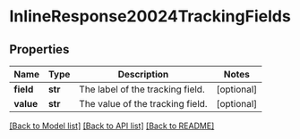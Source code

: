 # InlineResponse20024TrackingFields

## Properties
Name | Type | Description | Notes
------------ | ------------- | ------------- | -------------
**field** | **str** | The label of the tracking field. | [optional] 
**value** | **str** | The value of the tracking field. | [optional] 

[[Back to Model list]](../README.md#documentation-for-models) [[Back to API list]](../README.md#documentation-for-api-endpoints) [[Back to README]](../README.md)

